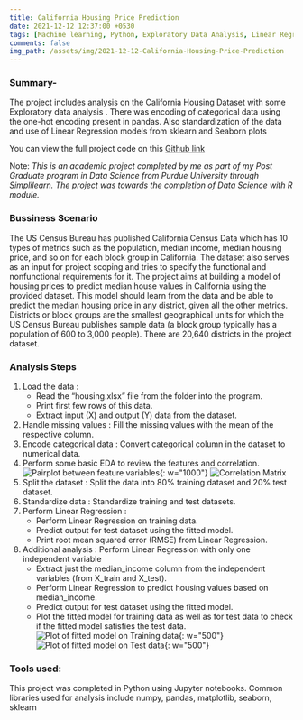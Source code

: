 ```yaml
---
title: California Housing Price Prediction
date: 2021-12-12 12:37:00 +0530 
tags: [Machine learning, Python, Exploratory Data Analysis, Linear Regression, numpy, pandas, sklearn, seaborn, matplotlib]
comments: false
img_path: /assets/img/2021-12-12-California-Housing-Price-Prediction
---
```


### Summary-

The project includes analysis on the California Housing Dataset with some Exploratory data analysis .
There was encoding of categorical data using the one-hot encoding present in pandas.
Also standardization of the data and use of Linear Regression models from sklearn and Seaborn plots

You can view the full project code on this [Github link](https://github.com/Ransomk/California-Housing-Price-Prediction)

Note: _This is an academic project completed by me as part of my Post Graduate program in Data Science from Purdue University through Simplilearn. The project was towards the completion of Data Science with R module._

### Bussiness Scenario
The US Census Bureau has published California Census Data which has 10 types of metrics such as the population, median income, median housing price, and so on for each block group in California. The dataset also serves as an input for project scoping and tries to specify the functional and nonfunctional requirements for it. The project aims at building a model of housing prices to predict median house values in California using the provided dataset. This model should learn from the data and be able to predict the median housing price in any district, given all the other metrics. Districts or block groups are the smallest geographical units for which the US Census Bureau publishes sample data (a block group typically has a population of 600 to 3,000 people). There are 20,640 districts in the project dataset.

### Analysis Steps
1. Load the data :
    - Read the “housing.xlsx” file from the folder into the program.
    - Print first few rows of this data.
    - Extract input (X) and output (Y) data from the dataset.
2. Handle missing values :
    Fill the missing values with the mean of the respective column.
3. Encode categorical data :
    Convert categorical column in the dataset to numerical data.
4. Perform some basic EDA to review the features and correlation.
    ![Pairplot between feature variables](Seaborn-pairplots.png){: w="1000"}
    ![Correlation Matrix](correlation-matrix.png)
5. Split the dataset :
    Split the data into 80% training dataset and 20% test dataset.
6. Standardize data :
    Standardize training and test datasets.
7. Perform Linear Regression :
    - Perform Linear Regression on training data.
    - Predict output for test dataset using the fitted model.
    - Print root mean squared error (RMSE) from Linear Regression.
8. Additional analysis : Perform Linear Regression with only one independent variable
    - Extract just the median_income column from the independent variables (from X_train and X_test).
    - Perform Linear Regression to predict housing values based on median_income.
    - Predict output for test dataset using the fitted model.
    - Plot the fitted model for training data as well as for test data to check if the fitted model satisfies the test data.<br/>
        ![Plot of fitted model on Training data](Predicted-regression-line-on-training.png){: w="500"}
        ![Plot of fitted model on Test data](Predicted-regression-line-on-test.png){: w="500"}


### Tools used:
This project was completed in Python using Jupyter notebooks.
Common libraries used for analysis include numpy, pandas, matplotlib, seaborn, sklearn
